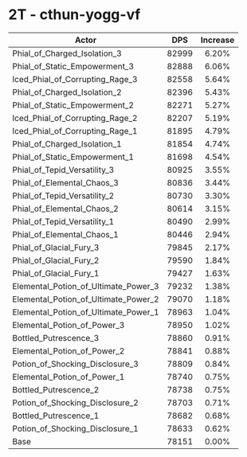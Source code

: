 # 2T - cthun-yogg-vf
| Actor | DPS | Increase |
|---|:---:|:---:|
|Phial_of_Charged_Isolation_3|82999|6.20%|
|Phial_of_Static_Empowerment_3|82888|6.06%|
|Iced_Phial_of_Corrupting_Rage_3|82558|5.64%|
|Phial_of_Charged_Isolation_2|82396|5.43%|
|Phial_of_Static_Empowerment_2|82271|5.27%|
|Iced_Phial_of_Corrupting_Rage_2|82207|5.19%|
|Iced_Phial_of_Corrupting_Rage_1|81895|4.79%|
|Phial_of_Charged_Isolation_1|81854|4.74%|
|Phial_of_Static_Empowerment_1|81698|4.54%|
|Phial_of_Tepid_Versatility_3|80925|3.55%|
|Phial_of_Elemental_Chaos_3|80836|3.44%|
|Phial_of_Tepid_Versatility_2|80730|3.30%|
|Phial_of_Elemental_Chaos_2|80614|3.15%|
|Phial_of_Tepid_Versatility_1|80490|2.99%|
|Phial_of_Elemental_Chaos_1|80446|2.94%|
|Phial_of_Glacial_Fury_3|79845|2.17%|
|Phial_of_Glacial_Fury_2|79590|1.84%|
|Phial_of_Glacial_Fury_1|79427|1.63%|
|Elemental_Potion_of_Ultimate_Power_3|79232|1.38%|
|Elemental_Potion_of_Ultimate_Power_2|79070|1.18%|
|Elemental_Potion_of_Ultimate_Power_1|78963|1.04%|
|Elemental_Potion_of_Power_3|78950|1.02%|
|Bottled_Putrescence_3|78860|0.91%|
|Elemental_Potion_of_Power_2|78841|0.88%|
|Potion_of_Shocking_Disclosure_3|78809|0.84%|
|Elemental_Potion_of_Power_1|78740|0.75%|
|Bottled_Putrescence_2|78738|0.75%|
|Potion_of_Shocking_Disclosure_2|78703|0.71%|
|Bottled_Putrescence_1|78682|0.68%|
|Potion_of_Shocking_Disclosure_1|78633|0.62%|
|Base|78151|0.00%|
